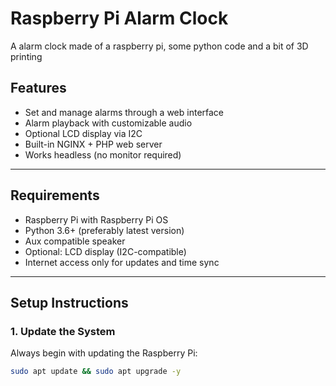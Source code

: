 # Raspberry Pi Alarm Clock
A alarm clock made of a raspberry pi, some python code and a bit of 3D printing

## Features

- Set and manage alarms through a web interface
- Alarm playback with customizable audio
- Optional LCD display via I2C
- Built-in NGINX + PHP web server
- Works headless (no monitor required)

---

## Requirements

- Raspberry Pi with Raspberry Pi OS
- Python 3.6+ (preferably latest version)
- Aux compatible speaker
- Optional: LCD display (I2C-compatible)
- Internet access only for updates and time sync

---

## Setup Instructions

### 1. Update the System

Always begin with updating the Raspberry Pi:

```bash
sudo apt update && sudo apt upgrade -y
